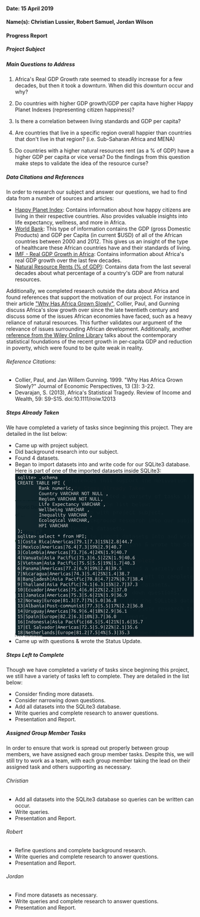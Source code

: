 #### Date: 15 April 2019
#### Name(s): Christian Lussier, Robert Samuel, Jordan Wilson

#### Progress Report

##### Project Subject

##### Main Questions to Address
1) Africa's Real GDP Growth rate seemed to steadily increase for a few decades, but then it took a downturn. When did this downturn occur and why?

2) Do countries with higher GDP growth/GDP per capita have higher Happy Planet Indexes (representing citizen happiness)?

3) Is there a correlation between living standards and GDP per capita?

4) Are countries that live in a specific region overall happier than countries that don't live in that region? (i.e. Sub-Saharan Africa and MENA)

5) Do countries with a higher natural resources rent (as a % of GDP) have a higher GDP per capita or vice versa? Do the findings from this question make steps to validate the idea of the resource curse?

##### Data Citations and References
In order to research our subject and answer our questions, we had to find data from a number of sources and articles:
- [Happy Planet Index](http://happyplanetindex.org): Contains information about how happy citizens are living in their respective countries. Also provides valuable insights into life expectancy, wellness, and more in Africa.
- [World Bank](https://databank.worldbank.org/data/source/africa-development-indicators#): This type of information contains the GDP (gross Domestic Products) and GDP per Capita (in current $USD) of all of the African countries between 2000 and 2012. This gives us an insight of the type of healthcare these African countries have and their standards of living.
- [IMF - Real GDP Growth in Africa](https://www.imf.org/external/datamapper/NGDP_RPCH@WEO/OEMDC/ADVEC/WEOWORLD): Contains information about Africa's real GDP growth over the last few decades.
- [Natural Resource Rents (% of GDP)](https://data.worldbank.org/indicator/ny.gdp.totl.rt.zs): Contains data from the last several decades about what percentage of a country's GDP are from natural resources.

Additionally, we completed research outside the data about Africa and found references that support the motivation of our project. For instance in their article ["Why Has Africa Grown Slowly"](https://www.aeaweb.org/articles?id=10.1257/jep.13.3.3), Collier, Paul, and Gunning discuss Africa's slow growth over since the late twentieth century and discuss some of the issues African economies have faced, such as a heavy reliance of natural resources. This further validates our argument of the relevance of issues surrounding African development. Additionally, another [reference from the Wiley Online Library](https://onlinelibrary.wiley.com/doi/epdf/10.1111/roiw.12013) talks about the contemporary statistical foundations of the recent growth in per‐capita GDP and reduction in poverty, which were found to be quite weak in reality.

###### Reference Citations:
- Collier, Paul, and Jan Willem Gunning. 1999. "Why Has Africa Grown Slowly?" Journal of Economic Perspectives, 13 (3): 3-22.
- Devarajan, S. (2013), Africa's Statistical Tragedy. Review of Income and Wealth, 59: S9-S15. doi:10.1111/roiw.12013

##### Steps Already Taken
We have completed a variety of tasks since beginning this project. They are detailed in the list below:
- Came up with project subject.
- Did background research into our subject.
- Found 4 datasets.
- Began to import datasets into and write code for our SQLite3 database. Here is part of one of the imported datasets inside SQLite3:
![SQLite3 Database Terminal](graphics/current-database.png)
- Came up with questions & wrote the Status Update.

##### Steps Left to Complete
Though we have completed a variety of tasks since beginning this project, we still have a variety of tasks left to complete. They are detailed in the list below:
- Consider finding more datasets.
- Consider narrowing down questions.
- Add all datasets into the SQLite3 database.
- Write queries and complete research to answer questions.
- Presentation and Report.

##### Assigned Group Member Tasks
In order to ensure that work is spread out properly between group members, we have assigned each group member tasks. Despite this, we will still try to work as a team, with each group member taking the lead on their assigned task and others supporting as necessary.

###### Christian
- Add all datasets into the SQLite3 database so queries can be written can occur.
- Write queries.
- Presentation and Report.

###### Robert
- Refine questions and complete background research.
- Write queries and complete research to answer questions.
- Presentation and Report.

###### Jordan
- Find more datasets as necessary.
- Write queries and complete research to answer questions.
- Presentation and Report.
